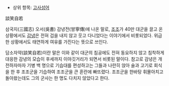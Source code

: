   * 상위 항목: [고사성어](%EA%B3%A0%EC%82%AC%EC%84%B1%EC%96%B4.md)  

談笑自若

삼국지(三國志) 오서(吳書) 감녕전(甘寧傳)에 나온 말로, [조조](%EC%A1%B0%EC%A1%B0.md)가 40만 대군을 끌고 온
상황에서도 [감녕](%EA%B0%90%EB%85%95.md)은 전혀 겁을 내지 않고 웃고 다니었다는 이야기에서 비롯되었다. 위급한
상황에서도 태연하게 여유를 가진다는 뜻으로 쓰인다.

담소자약(談笑自若)이란 말은 이와 같이 대군의 침공에도 전혀 동요하지 않고 침착하게 대응한 감녕의 모습이 후세까지 이야깃거리가 되면서 비롯된
말이다. 참고로 감녕은 개전하자마자 기병 백 명으로 기습대를 편성하고는 그들과 나란히 앉아 술과 고기로 회식을 한 후 조조군을 기습하여
조조군을 큰 혼란에 빠뜨렸다. 조조군을 한바탕 휘몰아치고 돌아왔는데도 그의 군사는 한 명도 다치지 않았다고 한다.

